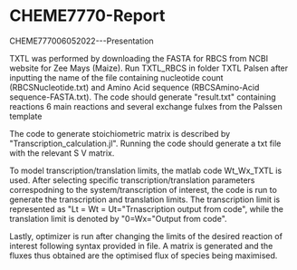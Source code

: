 # CHEME7770-Report
CHEME777006052022---Presentation

TXTL was performed by downloading the FASTA for RBCS from NCBI website for Zee Mays (Maize).
Run TXTL_RBCS in folder TXTL Palsen after inputting the name of the file containing nucleotide count (RBCSNucleotide.txt) and Amino Acid sequence (RBCSAmino-Acid sequence-FASTA.txt). The code should generate "result.txt" containing reactions 6 main reactions and several exchange fulxes from the Palssen template 

The code to generate stoichiometric matrix is described by "Transcription_calculation.jl". Running the code should generate a txt file with the relevant S V matrix.

To model transcription/translation limits, the matlab code Wt_Wx_TXTL is used. After selecting specific transcription/translation parameters correspodning to the system/transcription of interest, the code is run to generate the transcription and translation limits. The transcription limit is represented as "Lt = Wt = Ut="Trnascription output from code", while the translation limit is denoted by "0=Wx="Output from code".

Lastly, optimizer is run after changing the limits of the desired reaction of interest following syntax provided in file. A matrix is generated and the fluxes thus obtained are the optimised flux of species being maximised.

